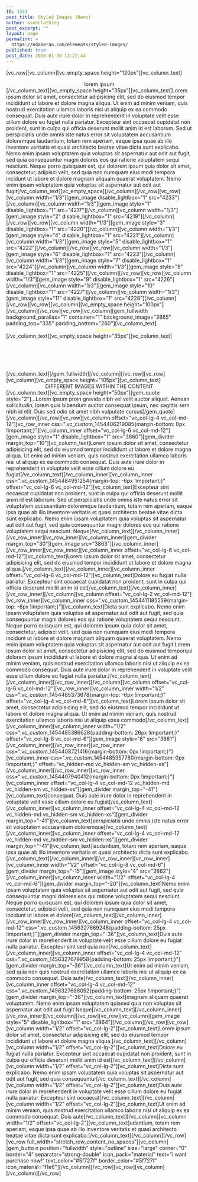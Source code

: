 ```yaml
---
ID: 3353
post_title: Styled Images (Demo)
author: asenclothing
post_excerpt: ""
layout: page
permalink: >
  https://edaberan.com/elements/styled-images/
published: true
post_date: 2016-01-30 13:22:44
---
```

[vc_row][vc_column][vc_empty_space height="120px"][vc_column_text]
<div class="title-h1" style="text-align: center;"><span class="light">lorem</span> ipsum</div>
[/vc_column_text][vc_empty_space height="35px"][vc_column_text]Lorem ipsum dolor sit amet, consectetur adipisicing elit, sed do eiusmod tempor incididunt ut labore et dolore magna aliqua. Ut enim ad minim veniam, quis nostrud exercitation ullamco laboris nisi ut aliquip ex ea commodo consequat. Duis aute irure dolor in reprehenderit in voluptate velit esse cillum dolore eu fugiat nulla pariatur. Excepteur sint occaecat cupidatat non proident, sunt in culpa qui officia deserunt mollit anim id est laborum. Sed ut perspiciatis unde omnis iste natus error sit voluptatem accusantium doloremque laudantium, totam rem aperiam, eaque ipsa quae ab illo inventore veritatis et quasi architecto beatae vitae dicta sunt explicabo. Nemo enim ipsam voluptatem quia voluptas sit aspernatur aut odit aut fugit, sed quia consequuntur magni dolores eos qui ratione voluptatem sequi nesciunt. Neque porro quisquam est, qui dolorem ipsum quia dolor sit amet, consectetur, adipisci velit, sed quia non numquam eius modi tempora incidunt ut labore et dolore magnam aliquam quaerat voluptatem. Nemo enim ipsam voluptatem quia voluptas sit aspernatur aut odit aut fugit[/vc_column_text][vc_empty_space][/vc_column][/vc_row][vc_row][vc_column width="1/3"][gem_image disable_lightbox="1" src="4233"][/vc_column][vc_column width="1/3"][gem_image style="1" disable_lightbox="1" src="4217"][/vc_column][vc_column width="1/3"][gem_image style="2" disable_lightbox="1" src="4219"][/vc_column][/vc_row][vc_row][vc_column width="1/3"][gem_image style="3" disable_lightbox="1" src="4220"][/vc_column][vc_column width="1/3"][gem_image style="4" disable_lightbox="1" src="4221"][/vc_column][vc_column width="1/3"][gem_image style="5" disable_lightbox="1" src="4222"][/vc_column][/vc_row][vc_row][vc_column width="1/3"][gem_image style="6" disable_lightbox="1" src="4223"][/vc_column][vc_column width="1/3"][gem_image style="7" disable_lightbox="1" src="4224"][/vc_column][vc_column width="1/3"][gem_image style="8" disable_lightbox="1" src="4225"][/vc_column][/vc_row][vc_row][vc_column width="1/3"][gem_image style="9" disable_lightbox="1" src="4226"][/vc_column][vc_column width="1/3"][gem_image style="10" disable_lightbox="1" src="4227"][/vc_column][vc_column width="1/3"][gem_image style="11" disable_lightbox="1" src="4228"][/vc_column][/vc_row][vc_row][vc_column][vc_empty_space height="100px"][/vc_column][/vc_row][vc_row][vc_column][gem_fullwidth background_parallax="1" container="1" background_image="3865" padding_top="335" padding_bottom="260"][vc_column_text]
<div class="title-xlarge" style="text-align: center;"><span style="color: #ffffff;">the gem</span> <span style="color: #f4ff78;">is awesome!</span></div>
[/vc_column_text][vc_empty_space height="35px"][vc_column_text]
<div class="styled-subtitle" style="text-align: center;"><span style="color: #ffffff;">Lorem ipsum dolor sit amet, consectetur adipisicing elit, sed do eiusmod tempor incididunt ut labore et dolore magna aliqua. Ut enim ad minim veniam, quis nostrud exercitation ullamco laboris nisi ut aliquip ex ea commodo consequat. Duis aute irure dolor in reprehenderit in voluptate velit esse </span></div>
[/vc_column_text][/gem_fullwidth][/vc_column][/vc_row][vc_row][vc_column][vc_empty_space height="105px"][vc_column_text]
<div class="title-h1" style="text-align: center;"><span class="light">DIFFERENT IMAGES</span> WITHIN THE CONTENT</div>
[/vc_column_text][vc_empty_space height="50px"][gem_quote style="2"]...Lorem Ipsum proin gravida nibh vel velit auctor aliquet. Aenean sollicitudin, lorem quis bibendum auctor consequat ipsum, nec sagittis sem nibh id elit. Duis sed odio sit amet nibh vulputate cursus[/gem_quote][/vc_column][/vc_row][vc_row][vc_column offset="vc_col-lg-4 vc_col-md-12"][vc_row_inner css=".vc_custom_1454406219085{margin-bottom: 0px !important;}"][vc_column_inner offset="vc_col-lg-6 vc_col-md-12"][gem_image style="1" disable_lightbox="1" src="3860"][gem_divider margin_top="10"][vc_column_text]Lorem ipsum dolor sit amet, consectetur adipisicing elit, sed do eiusmod tempor incididunt ut labore et dolore magna aliqua. Ut enim ad minim veniam, quis nostrud exercitation ullamco laboris nisi ut aliquip ex ea commodo consequat. Duis aute irure dolor in reprehenderit in voluptate velit esse cillum dolore eu fugiat[/vc_column_text][/vc_column_inner][vc_column_inner css=".vc_custom_1454484951254{margin-top: -6px !important;}" offset="vc_col-lg-6 vc_col-md-12"][vc_column_text]Excepteur sint occaecat cupidatat non proident, sunt in culpa qui officia deserunt mollit anim id est laborum. Sed ut perspiciatis unde omnis iste natus error sit voluptatem accusantium doloremque laudantium, totam rem aperiam, eaque ipsa quae ab illo inventore veritatis et quasi architecto beatae vitae dicta sunt explicabo. Nemo enim ipsam voluptatem quia voluptas sit aspernatur aut odit aut fugit, sed quia consequuntur magni dolores eos qui ratione voluptatem sequi nesciunt. Neque[/vc_column_text][/vc_column_inner][/vc_row_inner][vc_row_inner][vc_column_inner][gem_divider margin_top="30"][gem_image src="3863"][/vc_column_inner][/vc_row_inner][vc_row_inner][vc_column_inner offset="vc_col-lg-6 vc_col-md-12"][vc_column_text]Lorem ipsum dolor sit amet, consectetur adipisicing elit, sed do eiusmod tempor incididunt ut labore et dolore magna aliqua.[/vc_column_text][/vc_column_inner][vc_column_inner offset="vc_col-lg-6 vc_col-md-12"][vc_column_text]Dolore eu fugiat nulla pariatur. Excepteur sint occaecat cupidatat non proident, sunt in culpa qui officia deserunt mollit anim id est[/vc_column_text][/vc_column_inner][/vc_row_inner][/vc_column][vc_column offset="vc_col-lg-2 vc_col-md-12"][vc_row_inner][vc_column_inner css=".vc_custom_1454411185559{margin-top: -6px !important;}"][vc_column_text]Dicta sunt explicabo. Nemo enim ipsam voluptatem quia voluptas sit aspernatur aut odit aut fugit, sed quia consequuntur magni dolores eos qui ratione voluptatem sequi nesciunt. Neque porro quisquam est, qui dolorem ipsum quia dolor sit amet, consectetur, adipisci velit, sed quia non numquam eius modi tempora incidunt ut labore et dolore magnam aliquam quaerat voluptatem. Nemo enim ipsam voluptatem quia voluptas sit aspernatur aut odit aut fugit Lorem ipsum dolor sit amet, consectetur adipisicing elit, sed do eiusmod temporqui dolorem ipsum incididunt ut labore et dolore magna aliqua. Ut enim ad minim veniam, quis nostrud exercitation ullamco laboris nisi ut aliquip ex ea commodo consequat. Duis aute irure dolor in reprehenderit in voluptate velit esse cillum dolore eu fugiat nulla pariatur.[/vc_column_text][/vc_column_inner][/vc_row_inner][/vc_column][vc_column offset="vc_col-lg-6 vc_col-md-12"][vc_row_inner][vc_column_inner width="1/2" css=".vc_custom_1454485373678{margin-top: -6px !important;}" offset="vc_col-lg-4 vc_col-md-6"][vc_column_text]Lorem ipsum dolor sit amet, consectetur adipisicing elit, sed do eiusmod tempor incididunt ut labore et dolore magna aliqua. Ut enim ad minim veniam, quis nostrud exercitation ullamco laboris nisi ut aliquip exea commodo[/vc_column_text][/vc_column_inner][vc_column_inner width="1/2" css=".vc_custom_1454485386628{padding-bottom: 26px !important;}" offset="vc_col-lg-8 vc_col-md-6"][gem_image style="6" src="3861"][/vc_column_inner][/vc_row_inner][vc_row_inner css=".vc_custom_1454408721416{margin-bottom: 0px !important;}"][vc_column_inner css=".vc_custom_1454485357780{margin-bottom: 0px !important;}" offset="vc_hidden-md vc_hidden-sm vc_hidden-xs"][/vc_column_inner][/vc_row_inner][vc_row_inner css=".vc_custom_1454407940412{margin-bottom: 0px !important;}"][vc_column_inner offset="vc_col-lg-4 vc_col-md-12 vc_hidden-md vc_hidden-sm vc_hidden-xs"][gem_divider margin_top="-41"][vc_column_text]consequat. Duis aute irure dolor in reprehenderit in voluptate velit esse cillum dolore eu fugiat[/vc_column_text][/vc_column_inner][vc_column_inner offset="vc_col-lg-4 vc_col-md-12 vc_hidden-md vc_hidden-sm vc_hidden-xs"][gem_divider margin_top="-41"][vc_column_text]perspiciatis unde omnis iste natus error sit voluptatem accusantium doloremque[/vc_column_text][/vc_column_inner][vc_column_inner offset="vc_col-lg-4 vc_col-md-12 vc_hidden-md vc_hidden-sm vc_hidden-xs"][gem_divider margin_top="-41"][vc_column_text]laudantium, totam rem aperiam, eaque ipsa quae ab illo inventore veritatis et quasi architecto dicta sunt explicabo.[/vc_column_text][/vc_column_inner][/vc_row_inner][vc_row_inner][vc_column_inner width="1/2" offset="vc_col-lg-8 vc_col-md-6"][gem_divider margin_top="-15"][gem_image style="4" src="3862"][/vc_column_inner][vc_column_inner width="1/2" offset="vc_col-lg-4 vc_col-md-6"][gem_divider margin_top="-20"][vc_column_text]Nemo enim ipsam voluptatem quia voluptas sit aspernatur aut odit aut fugit, sed quia consequuntur magni dolores eos qui ratione voluptatem sequi nesciunt. Neque porro quisquam est, qui dolorem ipsum quia dolor sit amet, consectetur, adipisci velit, sed quia non numquam eius modi tempora incidunt ut labore et dolore[/vc_column_text][/vc_column_inner][/vc_row_inner][vc_row_inner][vc_column_inner offset="vc_col-lg-4 vc_col-md-12" css=".vc_custom_1456327669248{padding-bottom: 25px !important;}"][gem_divider margin_top="-36"][vc_column_text]Duis aute irure dolor in reprehenderit in voluptate velit esse cillum dolore eu fugiat nulla pariatur. Excepteur sint sed quia non[/vc_column_text][/vc_column_inner][vc_column_inner offset="vc_col-lg-4 vc_col-md-12" css=".vc_custom_1456327679958{padding-bottom: 25px !important;}"][gem_divider margin_top="-36"][vc_column_text]Ut enim ad minim veniam, sed quia non quis nostrud exercitation ullamco laboris nisi ut aliquip ex ea commodo consequat. Duis aute[/vc_column_text][/vc_column_inner][vc_column_inner offset="vc_col-lg-4 vc_col-md-12" css=".vc_custom_1456327688052{padding-bottom: 25px !important;}"][gem_divider margin_top="-36"][vc_column_text]magnam aliquam quaerat voluptatem. Nemo enim ipsam voluptatem quiased quia non voluptas sit aspernatur aut odit aut fugit Neque[/vc_column_text][/vc_column_inner][/vc_row_inner][/vc_column][/vc_row][vc_row][vc_column][gem_image style="5" disable_lightbox="1" src="3864"][/vc_column][/vc_row][vc_row][vc_column width="1/2" offset="vc_col-lg-2"][vc_column_text]Lorem ipsum dolor sit amet, consectetur adipisicing elit, sed do eiusmod tempor incididunt ut labore et dolore magna aliqua.[/vc_column_text][/vc_column][vc_column width="1/2" offset="vc_col-lg-2"][vc_column_text]Dolore eu fugiat nulla pariatur. Excepteur sint occaecat cupidatat non proident, sunt in culpa qui officia deserunt mollit anim id est[/vc_column_text][/vc_column][vc_column width="1/2" offset="vc_col-lg-2"][vc_column_text]Dicta sunt explicabo. Nemo enim ipsam voluptatem quia voluptas sit aspernatur aut odit aut fugit, sed quia consequuntur[/vc_column_text][/vc_column][vc_column width="1/2" offset="vc_col-lg-2"][vc_column_text]Duis aute irure dolor in reprehenderit in voluptate velit esse cillum dolore eu fugiat nulla pariatur. Excepteur sint occaecat[/vc_column_text][/vc_column][vc_column width="1/2" offset="vc_col-lg-2"][vc_column_text]Ut enim ad minim veniam, quis nostrud exercitation ullamco laboris nisi ut aliquip ex ea commodo consequat. Duis aute[/vc_column_text][/vc_column][vc_column width="1/2" offset="vc_col-lg-2"][vc_column_text]udantium, totam rem aperiam, eaque ipsa quae ab illo inventore veritatis et quasi architecto beatae vitae dicta sunt explicabo.[/vc_column_text][/vc_column][/vc_row][vc_row full_width="stretch_row_content_no_spaces"][vc_column][gem_butto
n position="fullwidth" style="outline" size="large" corner="0" border="4" separator="strong-double" icon_pack="material" text="i want purchase now!" text_color="#5f727f" border_color="#5f727f" icon_material="f1e6"][/vc_column][/vc_row][vc_row][vc_column][/vc_column][/vc_row]